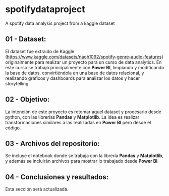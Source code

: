 # spotifydataproject
 A spotify data analysis project from a kaggle dataset

## 01 - Dataset:
El dataset fue extraido de Kaggle (https://www.kaggle.com/datasets/naoh1092/spotify-genre-audio-features) originalmente para realizar un proyecto para un curso de data analytics. En este curso se trabajó principalmente con **Power BI**, limpiando y modificando la base de datos, convirtiéndola en una base de datos relacional, y realizando gráficos y dashboards para analizar los datos y hacer storytelling.

## 02 - Objetivo:
La intención de este proyecto es retomar aquel dataset y procesarlo desde python, con las librerías **Pandas** y **Matplotlib**. La idea es realizar transformaciones similares a las realizadas en **Power BI** pero desde el código.

## 03 - Archivos del repositorio:
Se incluye el notebook donde se trabaja con la librería **Pandas** y **Matplotlib**, y además se incluirán archivos para mostrar lo trabajado desde **Power BI**.

## 04 - Conclusiones y resultados:
Esta sección será actualizada.
